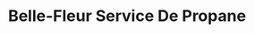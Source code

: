 ---
title: "Belle-Fleur Service De Propane"
url: /saint-donat/belle-fleur-service-de-propane/
shop: shop
---
